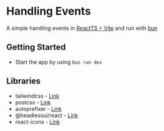 # Handling Events
 A simple handling events in [ReactTS + Vite](https://vitejs.dev/) and run with [bun](https://bun.sh/)

## Getting Started
- Start the app by using ```bun run dev```

## Libraries
- tailwindcss - [Link](https://tailwindcss.com/)
- postcss - [Link](https://postcss.org/)
- autoprefixer - [Link](https://www.npmjs.com/package/autoprefixer)
- @headlessui/react - [Link](https://headlessui.com/)
- react-icons - [Link](https://react-icons.github.io/react-icons/)
